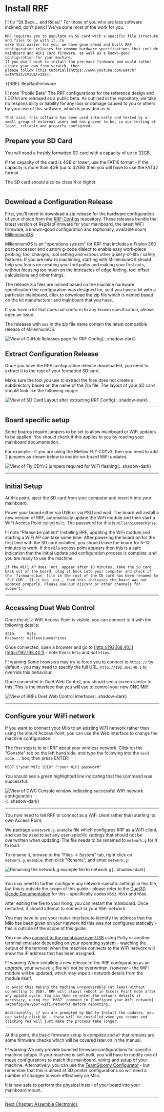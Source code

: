 # Install RRF

!!! tip "Sit Back... and Relax!"
    For those of you who are less software inclined, don't panic! We've done most of the work for you.

    RRF requires you to populate an SD card with a specific file structure and files to go with it. To
    make this easier for you, we have gone ahead and built RRF configuration releases for common hardware specifications that include mainboard and WiFi card firmware, as well as a known-good configuration for your machine.
    If you don't wish to install the pre-made firmware and would rather create your own from scratch, then
    please follow [this tutorial](https://www.youtube.com/watch?v=TAT532vIVzU&t=335s).

*[RRF]: RepRapFirmware

!!! note "Public Beta"
    The RRF configurations for the reference design and LDO kit are released as a public beta. As outlined in the repository, we take no responsibility or liability for any loss or damage caused to you or others by your use of this software, which is provided as-is.

    That said, this software has been used internally and tested by a small group of external users and has proven to be, in our testing at least, reliable and properly configured.

## Prepare your SD Card

You will need a freshly formatted SD card with a capacity of up to 32GB.

If the capacity of the card is 4GB or lower, use the FAT16 format - If the capacity is more than 4GB (up to 32GB) then you will have to use the FAT32 format.

The SD card should also be class 4 or higher.

---

## Download a Configuration Release

First, you'll need to download a zip release for the hardware configuration of your choice from the [RRF-Configs](https://github.com/MillenniumMachines/RRF-Configs/releases) repository. These releases bundle the latest version of RepRapFirmware for your mainboard, the latest WiFi firmware, a known-good configuration and (optionally, available soon) [MillenniumOS](https://github.com/MillenniumMachines/MillenniumOS).

MillenniumOS is an "operations system" for RRF that includes a Fusion 360 post-processor and custom g-code dialect to enable easy work-piece probing, tool changes, tool setting and various other quality-of-life / safety features. If you are new to machining, starting with MillenniumOS should help you focus on creating your tool paths and making your first cuts, without focusing too much on the intricacies of edge finding, tool offset calculations and other things.

The release zip files are named based on the machine hardware specification the configuration was designed for, so if you have a kit with a particular mainboard, click to download the zip file which is named based on the kit manufacturer and mainboard that you have.

If you have a kit that does _not_ conform to any known specification, please open an issue.

The releases with `mos` in the zip file name contain the latest compatible release of MillenniumOS.

![View of GitHub Releases page for RRF Config](../img/install_rrf/install_rrf_step_0.png){: .shadow-dark}

## Extract Configuration Release

Once you have the RRF configuration release downloaded, you need to extract it to the root of your formatted SD card.

Make sure the tool you use to extract the files does not create a subdirectory based on the name of the Zip file. The layout of your SD card should look like the following image:

![View of SD Card Layout after extracting RRF Config](../img/install_rrf/install_rrf_step_1.png){: .shadow-dark}

---

## Board specific setup

Some boards require jumpers to be set to allow mainboard or WiFi updates to be applied. You should check if this applies to you by reading your mainboard documentation.

For example - if you are using the Mellow FLY CDYv3, then you need to add 2 jumpers as shown below to enable on-board WiFi updates.

![View of Fly CDYv3 jumpers required for WiFi flashing](../img/install_rrf/install_rrf_step_2.png){: .shadow-dark}

---

## Initial Setup

At this point, eject the SD card from your computer and insert it into your mainboard.

Power your board either via USB or via PSU and wait. The board will install a new version of RRF, automatically update the WiFi module and then start a WiFi Access Point called `Milo`. The password for this is `millenniummachines`.

!!! note "Please be patient"
    Installing RRF, updating the WiFi module and starting a WiFi AP can take some time. After powering the board on for the first time with the SD card installed, you should leave the board for 5-10 minutes to work. If the `Milo` access point appears then this is a safe indication that the initial update and configuration process is complete, and you are ready to use the machine.

    If the WiFi AP does _not_ appear after 10 minutes, take the SD card back out of the board, plug it back into your computer and check if the `firmware.bin` file in the root of the SD card has been renamed to `FLY.CUR`. If it has _not_, then this indicates the board was not updated properly. Please use our discord or other channels for support.

---

## Accessing Duet Web Control

Once the `Milo` WiFi Access Point is visible, you can connect to it with the following details:

```
SSID:     Milo
Password: millenniummachines
```

Once connected, open a browser and go to [http://192.168.40.1](http://192.168.40.1) - note this is `http` and _not_ `https`.

!!! warning
    Some browsers may try to force you to connect to `https://` by default - you may need to specify the full URL, `http://192.168.40.1` to override this behaviour.

Once connected to Duet Web Control, you should see a screen similar to this. This is the interface that you will use to control your new CNC Mill!

![View of RRFs Duet Web Control interface](../img/install_rrf/install_rrf_step_3.png){: .shadow-dark}

---

## Configure your WiFi network

If you want to connect your Milo to an existing WiFi network rather than using the inbuilt Access Point, you can use the Web Interface to change the machine configuration.

The first step is to tell RRF about your wireless network. Click on the "Console" tab on the left hand side, and type the following into the `Send code...` box, then press ENTER:

```gcode
M587 S"your WiFi SSID" P"your WiFi password"
```

You should see a _green_ highlighted line indicating that the command was successful:

![View of DWC Console window indicating successful WiFi network configuration](../img/install_rrf/install_rrf_step_4.png){: .shadow-dark}

---

You now need to tell RRF to connect as a WiFi client rather than starting its own Access Point.

We package a `network.g.example` file which configures RRF as a WiFi client, and can be used to set any user-specific settings that should not be overwritten when updating. The file needs to be renamed to `network.g` for it to load.

To rename it, browse to the "Files -> System" tab, right click on `network.g.example`, then click "Rename", and enter `network.g`:

![Renaming the network.g.example file to network.g](../img/install_rrf/install_rrf_step_5.png){: .shadow-dark}

---

You may need to further configure any network-specific settings in this file, but this is outside the scope of this guide - please refer to the [Duet3D Gcode Documentation](https://docs.duet3d.com/User_manual/Reference/Gcodes) for this - specifically codes `M553`, `M554` and `M586`.

After editing the file to your liking, you can restart the mainboard. Once restarted, it should attempt to connect to your WiFi network.

You may have to use your router interface to identify the address that the Milo has been given on your network ifd this was not configured statically - this is outside of the scope of this guide.

You can also [connect to the mainboard over USB](https://teamgloomy.github.io/putty.html) using Putty or another terminal emulator depending on your operating system - watching the output of the terminal when the machine connects to the WiFi network will show the IP address that has been assigned.

!!! warning
    When installing a new release of the RRF configuration as an _upgrade_, your `network.g` file will not be overwritten. _However_ - the WiFi module will be updated, which may wipe all network details from the module itself.

    To avoid this making the machine unrecoverable (at least without connecting to USB), RRF will always reboot in Access Point mode after any update cycle. You can then re-enter the network details if necessary, using the `M587` command in [Configure your WiFi network](#configure-your-wifi-network) before rebooting.

    Additionally, if you are prompted by DWC to Install the updates, you can safely click No - these will be installed when you reboot and clicking Yes will just make the process take longer.

---

At this point, the basic firmware setup is complete and all that remains are some firmware checks which will be covered later on in the manual.

!!! warning
    We only provide bundled firmware configurations for specific machine setups. If your machine is self-built, you will have to modify one of these configurations to match the mainboard, wiring and setup of your machine. Alternatively, you can use the [TeamGloomy Configurator](https://teamgloomy.github.io/Configurator) - but remember that this is aimed at 3D printer configurations so will need a number of changes to work effectively on Milo.

It is now safe to perform the physical install of your board into your mainboard mount.

---

[Next Chapter: Assemble Electronics](./100_assemble_electronics.md)